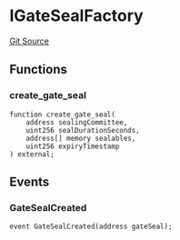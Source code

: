 # IGateSealFactory
[Git Source](https://github.com/lidofinance/community-staking-module/blob/efc92ba178845b0562e369d8d71b585ba381ab86/src/interfaces/IGateSealFactory.sol)


## Functions
### create_gate_seal


```solidity
function create_gate_seal(
    address sealingCommittee,
    uint256 sealDurationSeconds,
    address[] memory sealables,
    uint256 expiryTimestamp
) external;
```

## Events
### GateSealCreated

```solidity
event GateSealCreated(address gateSeal);
```

